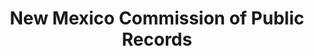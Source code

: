 ---
layout: repo
title: "New Mexico Commission of Public Records"
id: 24445
permalink: repos/24445/
---